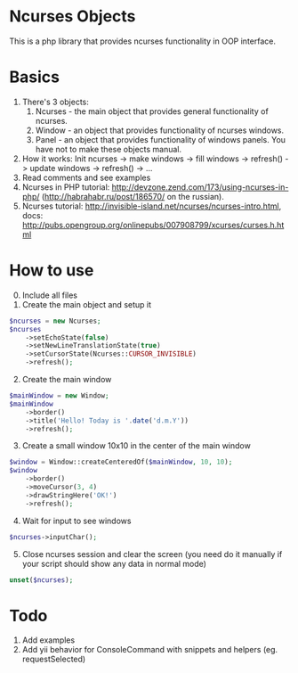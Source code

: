Ncurses Objects
==================
This is a php library that provides ncurses functionality in OOP interface.

Basics
==================
1. There's 3 objects:
	1. Ncurses - the main object that provides general functionality of ncurses.
	2. Window - an object that provides functionality of ncurses windows.
	3. Panel - an object that provides functionality of windows panels. You have not to make these objects manual.
2. How it works: Init ncurses -> make windows -> fill windows -> refresh() -> update windows -> refresh() -> ...
3. Read comments and see examples
4. Ncurses in PHP tutorial: http://devzone.zend.com/173/using-ncurses-in-php/ (http://habrahabr.ru/post/186570/ on the russian).
5. Ncurses tutorial: http://invisible-island.net/ncurses/ncurses-intro.html, docs: http://pubs.opengroup.org/onlinepubs/007908799/xcurses/curses.h.html

How to use
==================
0. Include all files
1. Create the main object and setup it
```php
$ncurses = new Ncurses;
$ncurses
	->setEchoState(false)
	->setNewLineTranslationState(true)
	->setCursorState(Ncurses::CURSOR_INVISIBLE)
	->refresh();
```

2. Create the main window
```php
$mainWindow = new Window;
$mainWindow
	->border()
	->title('Hello! Today is '.date('d.m.Y'))
	->refresh();
```

3. Create a small window 10x10 in the center of the main window
```php
$window = Window::createCenteredOf($mainWindow, 10, 10);
$window
	->border()
	->moveCursor(3, 4)
	->drawStringHere('OK!')
	->refresh();
```

4. Wait for input to see windows
```php
$ncurses->inputChar();
```

5. Close ncurses session and clear the screen (you need do it manually if your script should show any data in normal mode)
```php
unset($ncurses);
```

Todo
============
1. Add examples
2. Add yii behavior for ConsoleCommand with snippets and helpers (eg. requestSelected)
